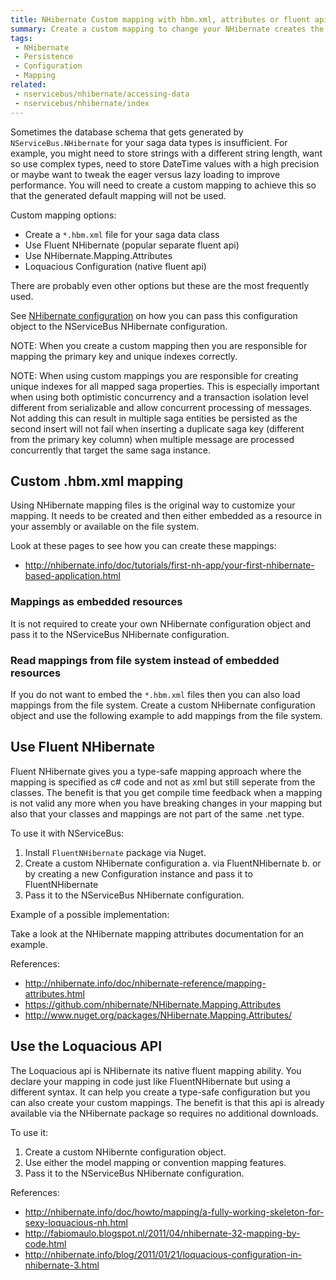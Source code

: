 ```yaml
---
title: NHibernate Custom mapping with hbm.xml, attributes or fluent api
summary: Create a custom mapping to change your NHibernate creates the database schema using different techniques.
tags:
 - NHibernate
 - Persistence
 - Configuration
 - Mapping
related:
 - nservicebus/nhibernate/accessing-data
 - nservicebus/nhibernate/index
---
```



Sometimes the database schema that gets generated by `NServiceBus.NHibernate` for your saga data types is insufficient. For example, you might need to store strings with a different string length, want so use complex types, need to store DateTime values with a high precision or maybe want to tweak the eager versus lazy loading to improve performance. You will need to create a custom mapping to achieve this so that the generated default mapping will not be used.

Custom mapping options:

* Create a `*.hbm.xml` file for your saga data class
* Use Fluent NHibernate (popular separate fluent api)
* Use NHibernate.Mapping.Attributes
* Loquacious Configuration (native fluent api)

There are probably even other options but these are the most frequently used.

See [NHibernate configuration](configuration) on how you can pass this configuration object to the NServiceBus NHibernate configuration.

NOTE: When you create a custom mapping then you are responsible for mapping the primary key and unique indexes correctly.


NOTE: When using custom mappings you are responsible for creating unique indexes for all mapped saga properties. This is especially important when using both optimistic concurrency and a transaction isolation level different from serializable and allow concurrent processing of messages. Not adding this can result in multiple saga entities be persisted as the second insert will not fail when inserting a duplicate saga key (different from the primary key column) when multiple message  are processed concurrently that target the same saga instance.


## Custom .hbm.xml mapping

Using NHibernate mapping files is the original way to customize your mapping. It needs to be created and then either embedded as a resource in your assembly or available on the file system.

Look at these pages to see how you can create these mappings:

* http://nhibernate.info/doc/tutorials/first-nh-app/your-first-nhibernate-based-application.html


### Mappings as embedded resources

It is not required to create your own NHibernate configuration object and pass it to the NServiceBus NHibernate configuration.


### Read mappings from file system instead of embedded resources

If you do not want to embed the `*.hbm.xml` files then you can also load mappings from the file system. Create a custom NHibernate configuration object and use the following example to add mappings from the file system.

<!-- import NHibernateLoadMappingsFromFileSystem -->

## Use Fluent NHibernate

Fluent NHibernate gives you a type-safe mapping approach where the mapping is specified as c# code and not as xml but still seperate from the classes. The benefit is that you get compile time feedback when a mapping is not valid any more when you have breaking changes in your mapping but also that your classes and mappings are not part of the same .net type.

To use it with NServiceBus:

1. Install `FluentNHibernate` package via Nuget.
2. Create a custom NHibernate configuration
a. via FluentNHibernate
b. or by creating a new Configuration instance and pass it to FluentNHibernate
3. Pass it to the NServiceBus NHibernate configuration.


Example of a possible implementation:

<!-- import NHibernateInitWithFluentNHibernate

Its best to read the [Getting started](https://github.com/jagregory/fluent-nhibernate/wiki/Getting-started) article from the FluentNHibernate project to see how you create mappings.


References:

* http://www.fluentnhibernate.org
* http://www.nuget.org/packages/FluentNHibernate/
* https://github.com/jagregory/fluent-nhibernate
* https://github.com/jagregory/fluent-nhibernate/wiki/Getting-started


## Use NHibernate.Mapping.Attributes

With NHibernate.Attributes you can decorate your saga data classes. This keeps your classes, mapping and schema data very close. Your saga types have a dependency on the NHibernate.Attributes assembly.

How NHibernate.Attributes works is that it needs to know which types it needs to scan, then it create a regular NHibernate mapping configuration that gets passed to your NHibernate configuration.

1. Add the nuget package `NHibernate.Mapping.Attributes`
2. Create a custom NHibernate configuration object.
3. Initialite the attribute mapping (see sample below).
4. Pass it to the NServiceBus NHibernate configuration.


Initialize the NHibernate attribute based mappings:

<!-- NHibernateInitWithNHibernateMappingAttributes -->

Take a look at the NHibernate mapping attributes documentation for an example.


References:
* http://nhibernate.info/doc/nhibernate-reference/mapping-attributes.html
* https://github.com/nhibernate/NHibernate.Mapping.Attributes
* http://www.nuget.org/packages/NHibernate.Mapping.Attributes/


## Use the Loquacious API

The Loquacious api is NHibernate its native fluent mapping ability. You declare your mapping in code just like FluentNHibernate but using a different syntax. It can help you create a type-safe configuration but you can also create your custom mappings. The benefit is that this api is already available via the NHibernate package so requires no additional downloads.

To use it:

1. Create a custom NHibernte configuration object.
2. Use either the model mapping or convention mapping features.
3. Pass it to the NServiceBus NHibernate configuration.



References:

* http://nhibernate.info/doc/howto/mapping/a-fully-working-skeleton-for-sexy-loquacious-nh.html
* http://fabiomaulo.blogspot.nl/2011/04/nhibernate-32-mapping-by-code.html
* http://nhibernate.info/blog/2011/01/21/loquacious-configuration-in-nhibernate-3.html


